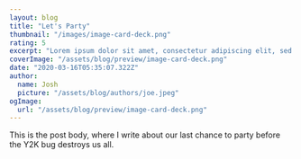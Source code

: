 ```yaml
---
layout: blog
title: "Let's Party"
thumbnail: "/images/image-card-deck.png"
rating: 5
excerpt: "Lorem ipsum dolor sit amet, consectetur adipiscing elit, sed do eiusmod tempor incididunt ut labore et dolore magna aliqua. Praesent elementum facilisis leo vel fringilla est ullamcorper eget. At imperdiet dui accumsan sit amet nulla facilities morbi tempus."
coverImage: "/assets/blog/preview/image-card-deck.png"
date: "2020-03-16T05:35:07.322Z"
author:
  name: Josh
  picture: "/assets/blog/authors/joe.jpeg"
ogImage:
  url: "/assets/blog/preview/image-card-deck.png"
---
```

This is the post body, where I write about our last chance to party before the Y2K bug destroys us all.